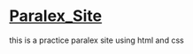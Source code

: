 # [Paralex_Site](https://uttam85799.github.io/Paralex_Site/)
this is a practice paralex site using html and css
